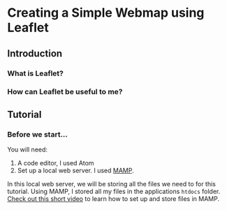 # Creating a Simple Webmap using Leaflet

## Introduction
### What is Leaflet?

### How can Leaflet be useful to me?


## Tutorial
### Before we start...
You will need:
1. A code editor, I used Atom
2. Set up a local web server. I used [MAMP](https://www.mamp.info/en/mac/).

In this local web server, we will be storing all the files we need to for this tutorial. Using MAMP, I stored all my files in the applications `htdocs` folder. [Check out this short video](https://www.youtube.com/watch?v=N0CPgBrjpl8&feature=emb_logo) to learn how to set up and store files in MAMP.
